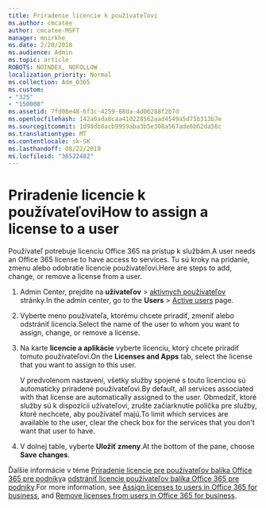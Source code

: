```yaml
---
title: Priradenie licencie k používateľovi
ms.author: cmcatee
author: cmcatee-MSFT
manager: mnirkhe
ms.date: 2/20/2018
ms.audience: Admin
ms.topic: article
ROBOTS: NOINDEX, NOFOLLOW
localization_priority: Normal
ms.collection: Adm_O365
ms.custom:
- "325"
- "150008"
ms.assetid: 7fd08e48-6f3c-4259-88da-4d06288f2b7d
ms.openlocfilehash: 142a0ada8caa410228562aad4549a5d75b313b7e
ms.sourcegitcommit: 1d98db8acb9959aba3b5e308a567ade6b62da56c
ms.translationtype: MT
ms.contentlocale: sk-SK
ms.lasthandoff: 08/22/2019
ms.locfileid: "36522482"
---
```

# <a name="how-to-assign-a-license-to-a-user"></a><span data-ttu-id="8a1a8-102">Priradenie licencie k používateľovi</span><span class="sxs-lookup"><span data-stu-id="8a1a8-102">How to assign a license to a user</span></span>

<span data-ttu-id="8a1a8-103">Používateľ potrebuje licenciu Office 365 na prístup k službám.</span><span class="sxs-lookup"><span data-stu-id="8a1a8-103">A user needs an Office 365 license to have access to services.</span></span> <span data-ttu-id="8a1a8-104">Tu sú kroky na pridanie, zmenu alebo odobratie licencie používateľovi.</span><span class="sxs-lookup"><span data-stu-id="8a1a8-104">Here are steps to add, change, or remove a license from a user.</span></span>
  
1. <span data-ttu-id="8a1a8-105">Admin Center, prejdite na **užívateľov** \> [aktívnych používateľov](https://go.microsoft.com/fwlink/p/?linkid=834822) stránky.</span><span class="sxs-lookup"><span data-stu-id="8a1a8-105">In the admin center, go to the **Users** \> [Active users](https://go.microsoft.com/fwlink/p/?linkid=834822) page.</span></span>

2. <span data-ttu-id="8a1a8-106">Vyberte meno používateľa, ktorému chcete priradiť, zmeniť alebo odstrániť licencia.</span><span class="sxs-lookup"><span data-stu-id="8a1a8-106">Select the name of the user to whom you want to assign, change, or remove a license.</span></span>

3. <span data-ttu-id="8a1a8-107">Na karte **licencie a aplikácie** vyberte licenciu, ktorý chcete priradiť tomuto používateľovi.</span><span class="sxs-lookup"><span data-stu-id="8a1a8-107">On the **Licenses and Apps** tab, select the license that you want to assign to this user.</span></span>

    <span data-ttu-id="8a1a8-108">V predvolenom nastavení, všetky služby spojené s touto licenciou sú automaticky priradené používateľovi.</span><span class="sxs-lookup"><span data-stu-id="8a1a8-108">By default, all services associated with that license are automatically assigned to the user.</span></span> <span data-ttu-id="8a1a8-109">Obmedziť, ktoré služby sú k dispozícii užívateľovi, zrušte začiarknutie políčka pre služby, ktoré nechcete, aby používateľ majú.</span><span class="sxs-lookup"><span data-stu-id="8a1a8-109">To limit which services are available to the user, clear the check box for the services that you don't want that user to have.</span></span>

4. <span data-ttu-id="8a1a8-110">V dolnej table, vyberte **Uložiť zmeny**.</span><span class="sxs-lookup"><span data-stu-id="8a1a8-110">At the bottom of the pane, choose **Save changes**.</span></span>

<span data-ttu-id="8a1a8-111">Ďalšie informácie v téme [Priradenie licencie pre používateľov balíka Office 365 pre podniky](https://docs.microsoft.com/office365/admin/subscriptions-and-billing/assign-licenses-to-users)a [odstrániť licencie používateľov balíka Office 365 pre podniky](https://docs.microsoft.com/office365/admin/subscriptions-and-billing/remove-licenses-from-users).</span><span class="sxs-lookup"><span data-stu-id="8a1a8-111">For more information, see [Assign licenses to users in Office 365 for business](https://docs.microsoft.com/office365/admin/subscriptions-and-billing/assign-licenses-to-users), and [Remove licenses from users in Office 365 for business](https://docs.microsoft.com/office365/admin/subscriptions-and-billing/remove-licenses-from-users).</span></span>